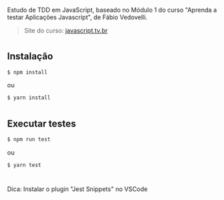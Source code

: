 Estudo de TDD em JavaScript, baseado no Módulo 1 do curso "Aprenda a testar Aplicações Javascript", de Fábio Vedovelli.

> Site do curso: [javascript.tv.br](https://javascript.tv.br)

#
## Instalação
```bash
$ npm install
```
ou
```bash
$ yarn install
```

#
## Executar testes
```bash
$ npm run test
```
ou
```bash
$ yarn test
```

#
Dica: Instalar o plugin "Jest Snippets" no VSCode
